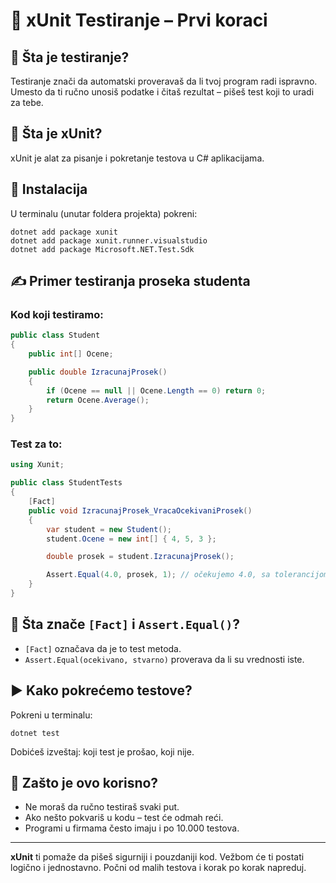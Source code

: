 # 🧪 xUnit Testiranje – Prvi koraci

## 📌 Šta je testiranje?
Testiranje znači da automatski proveravaš da li tvoj program radi ispravno. Umesto da ti ručno unosiš podatke i čitaš rezultat – pišeš test koji to uradi za tebe.

## 🤖 Šta je xUnit?

xUnit je alat za pisanje i pokretanje testova u C# aplikacijama.

## 🔧 Instalacija

U terminalu (unutar foldera projekta) pokreni:

```
dotnet add package xunit
dotnet add package xunit.runner.visualstudio
dotnet add package Microsoft.NET.Test.Sdk
```

## ✍️ Primer testiranja proseka studenta

### Kod koji testiramo:

```csharp
public class Student
{
    public int[] Ocene;

    public double IzracunajProsek()
    {
        if (Ocene == null || Ocene.Length == 0) return 0;
        return Ocene.Average();
    }
}
```

### Test za to:

```csharp
using Xunit;

public class StudentTests
{
    [Fact]
    public void IzracunajProsek_VracaOcekivaniProsek()
    {
        var student = new Student();
        student.Ocene = new int[] { 4, 5, 3 };

        double prosek = student.IzracunajProsek();

        Assert.Equal(4.0, prosek, 1); // očekujemo 4.0, sa tolerancijom
    }
}
```

## 🧪 Šta znače `[Fact]` i `Assert.Equal()`?
- `[Fact]` označava da je to test metoda.
- `Assert.Equal(ocekivano, stvarno)` proverava da li su vrednosti iste.

## ▶️ Kako pokrećemo testove?

Pokreni u terminalu:

```
dotnet test
```

Dobićeš izveštaj: koji test je prošao, koji nije.

## 📌 Zašto je ovo korisno?

- Ne moraš da ručno testiraš svaki put.
- Ako nešto pokvariš u kodu – test će odmah reći.
- Programi u firmama često imaju i po 10.000 testova.

---

**xUnit** ti pomaže da pišeš sigurniji i pouzdaniji kod.
Vežbom će ti postati logično i jednostavno. Počni od malih testova i korak po korak napreduj.